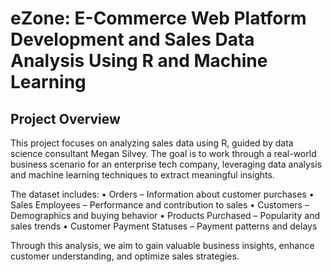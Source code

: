 # eZone: E-Commerce Web Platform Development and Sales Data Analysis Using R and Machine Learning

## Project Overview

This project focuses on analyzing sales data using R, guided by data science consultant Megan Silvey. The goal is to work through a real-world business scenario for an enterprise tech company, leveraging data analysis and machine learning techniques to extract meaningful insights.

The dataset includes:
	•	Orders – Information about customer purchases
	•	Sales Employees – Performance and contribution to sales
	•	Customers – Demographics and buying behavior
	•	Products Purchased – Popularity and sales trends
	•	Customer Payment Statuses – Payment patterns and delays

Through this analysis, we aim to gain valuable business insights, enhance customer understanding, and optimize sales strategies.
